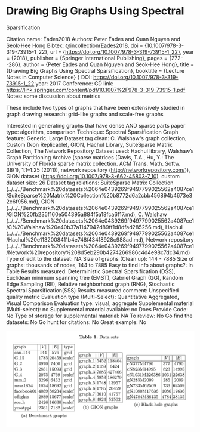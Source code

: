 # Drawing Big Graphs Using Spectral
Sparsification

Citation name: Eades2018
Authors: Peter Eades and Quan Nguyen and Seok-Hee Hong
Bibtex: @incollection{Eades2018,
doi = {10.1007/978-3-319-73915-1_22},
url = {https://doi.org/10.1007/978-3-319-73915-1_22},
year = {2018},
publisher = {Springer International Publishing},
pages = {272--286},
author = {Peter Eades and Quan Nguyen and Seok-Hee Hong},
title = {Drawing Big Graphs Using Spectral Sparsification},
booktitle = {Lecture Notes in Computer Science}
}
DOI: https://doi.org/10.1007/978-3-319-73915-1_22
year: 2017
Conference: GD
link: https://link.springer.com/content/pdf/10.1007%2F978-3-319-73915-1.pdf
Notes: some discussion about metrics

These include two types of graphs that have been extensively studied in graph
drawing research: grid-like graphs and scale-free graphs

Interested in generating graphs that have dense AND sparse parts
paper type: algorithm, comparison
Technique: Spectral Sparsification
Graph feature: Generic, Large
Dataset tag clean: C. Walshaw's graph collection, Custom (Non Replicable), GION, Hachul Library, SuiteSparse Matrix Collection, The Network Repository
Dataset used: Hachul library, Walshaw’s Graph Partitioning Archive (sparse matrices (Davis, T.A., Hu, Y.: The University of Florida sparse matrix collection. ACM
Trans. Math. Softw. 38(1), 1:1–1:25 (2011)), network repository (http://networkrepository.com/)), GION dataset (https://doi.org/10.1007/978-3-662-45803-7_10), custom
dataset size: 26
Dataset tag relations: SuiteSparse Matrix Collection (../../../Benchmark%20datasets%2064e0439269f9497799025562a4087ce1/SuiteSparse%20Matrix%20Collection%20b8772d6a2cbb456894b4673e32c6f956.md), GION (../../../Benchmark%20datasets%2064e0439269f9497799025562a4087ce1/GION%20fb235f160e504395a884f5a18fca6f17.md), C. Walshaw (../../../Benchmark%20datasets%2064e0439269f9497799025562a4087ce1/C%20Walshaw%20e40b37a1147942d89ff1d8dfad285256.md), Hachul (../../../Benchmark%20datasets%2064e0439269f9497799025562a4087ce1/Hachul%20e1132008411b4e748f43418928c988ad.md), Network repository (../../../Benchmark%20datasets%2064e0439269f9497799025562a4087ce1/Network%20repository%208d5eb290b4274266986c4d4e98c7dc34.md)
Type of edit to the dataset: NA
Size of graphs (Clean up): 144 - 7885
Size of graphs: thousands of nodes, 144 to 7885
Easy to find info about graphs?: In Table
Results measured: Deterministic Spectral Sparsification (DSS), Euclidean minimum spanning tree (EMST), Gabriel Graph (GG), Random Edge Sampling (RE), Relative neighborhood graph (RNG), Stochastic Spectral Sparsification(SSS)
Results measured comment: Unspecified quality metric
Evaluation type (Multi-Select): Quantitative Aggregated, Visual Comparison
Evaluation type: visual, aggregate
Supplemental material (Multi-select): no
Supplemental material available: no
Does Provide Code: No
Type of storage for supplemental material: NA
To review: No
Go find the datasets: No
Go hunt for citations: No
Great example: No

![Untitled](Drawing%20Big%20Graphs%20Using%20Spectral%20Sparsification%20e5d3efdca48541f2b1789ec74357ebf6/Untitled.png)